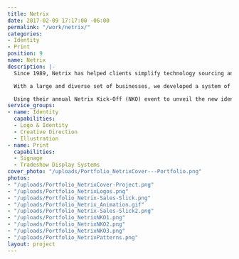 ```yaml
---
title: Netrix
date: 2017-02-09 17:17:00 -06:00
permalink: "/work/netrix/"
categories:
- Identity
- Print
position: 9
name: Netrix
description: |-
  Since 1989, Netrix has helped clients simplify technology sourcing and accelerate technology deployment. They are an expert technology resource for all IT design, integration, maintenance, and management needs.

  With a large and diverse set of businesses, we developed a system of logos to accommodate Netrix’s ever-growing family of brands, products and services.

  Using their annual Netrix Kick-Off (NKO) event to unveil the new identity, we integrated new visual elements into large-scale environmental designs. Creating excitement for the promise of a new year and building a culture around the new identity, NKO was a success on both fronts.
service_groups:
- name: Identity
  capabilities:
  - Logo & Identity
  - Creative Direction
  - Illustration
- name: Print
  capabilities:
  - Signage
  - Tradeshow Display Systems
cover_photo: "/uploads/Portfolio_NetrixCover---Portfolio.png"
photos:
- "/uploads/Portfolio_NetrixCover-Project.png"
- "/uploads/Portfolio_NetrixLogos.png"
- "/uploads/Portfolio_Netrix-Sales-Slick.png"
- "/uploads/Portfolio_Netrix_Animation.gif"
- "/uploads/Portfolio_Netrix-Sales-Slick2.png"
- "/uploads/Portfolio_NetrixNKO1.png"
- "/uploads/Portfolio_NetrixNKO2.png"
- "/uploads/Portfolio_NetrixNKO3.png"
- "/uploads/Portfolio_NetrixPatterns.png"
layout: project
---
```


